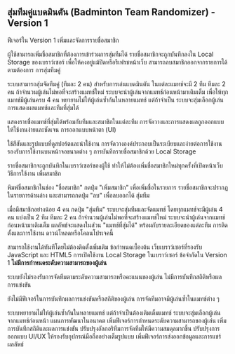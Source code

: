 **สุ่มทีมคู่แบดมินตัน (Badminton Team Randomizer) - Version 1**
---
ฟีเจอร์ใน Version 1
เพิ่มและจัดการรายชื่อสมาชิก

ผู้ใช้สามารถเพิ่มชื่อสมาชิกที่ต้องการเข้าร่วมการสุ่มทีมได้
รายชื่อสมาชิกจะถูกบันทึกลงใน Local Storage ของเบราว์เซอร์ เพื่อให้คงอยู่แม้ปิดหรือรีเฟรชหน้าเว็บ
สามารถลบสมาชิกออกจากรายการได้ตามต้องการ
การสุ่มทีมคู่

ระบบสามารถสุ่มจัดทีมคู่ (ทีมละ 2 คน) สำหรับการเล่นแบดมินตัน
ในแต่ละแมทช์จะมี 2 ทีม ทีมละ 2 คน
ถ้าจำนวนผู้เล่นไม่พอที่จะสร้างแมทช์ใหม่ ระบบจะนำผู้เล่นจากแมทช์ก่อนหน้ามาเติมเต็ม เพื่อให้ทุกแมทช์มีผู้เล่นครบ 4 คน
พยายามไม่ให้ผู้เล่นซ้ำกันในหลายแมทช์ แต่ถ้าจำเป็น ระบบจะสุ่มเลือกผู้เล่น
การแสดงผลแมทช์และทีมที่สุ่มได้

แสดงรายชื่อแมทช์ที่สุ่มได้พร้อมกับทีมและสมาชิกในแต่ละทีม
การจัดวางและการแสดงผลถูกออกแบบให้ใช้งานง่ายและชัดเจน
การออกแบบหน้าตา (UI)

ใช้สีสันและรูปแบบที่ดูสปอร์ตและน่าใช้งาน
การจัดวางองค์ประกอบเป็นระเบียบและง่ายต่อการใช้งาน
รองรับการใช้งานบนหน้าจอขนาดต่าง ๆ
การบันทึกรายชื่อสมาชิกด้วย Local Storage

รายชื่อสมาชิกจะถูกบันทึกในเบราว์เซอร์ของผู้ใช้ ทำให้ไม่ต้องเพิ่มชื่อสมาชิกใหม่ทุกครั้งที่เปิดหน้าเว็บ
วิธีการใช้งาน
เพิ่มสมาชิก

พิมพ์ชื่อสมาชิกในช่อง "ชื่อสมาชิก"
กดปุ่ม "เพิ่มสมาชิก" เพื่อเพิ่มชื่อในรายการ
รายชื่อสมาชิกจะปรากฏในรายการด้านล่าง และสามารถกดปุ่ม "ลบ" เพื่อลบออกได้
สุ่มทีม

เมื่อมีสมาชิกอย่างน้อย 4 คน กดปุ่ม "สุ่มทีม"
ระบบจะสุ่มทีมและจัดแมทช์ โดยทุกแมทช์จะมีผู้เล่น 4 คน แบ่งเป็น 2 ทีม ทีมละ 2 คน
ถ้าจำนวนผู้เล่นไม่พอที่จะสร้างแมทช์ใหม่ ระบบจะนำผู้เล่นจากแมทช์ก่อนหน้ามาเติมเต็ม
ผลลัพธ์จะแสดงในส่วน "แมทช์ที่สุ่มได้" พร้อมกับรายละเอียดของแต่ละทีม
การติดตั้งและการใช้งาน
ดาวน์โหลดหรือโคลนโปรเจคนี้


สามารถใช้งานได้ทันทีโดยไม่ต้องติดตั้งเพิ่มเติม
ข้อกำหนดเบื้องต้น
เว็บเบราว์เซอร์ที่รองรับ JavaScript และ HTML5
การเปิดใช้งาน Local Storage ในเบราว์เซอร์
ข้อจำกัดใน Version 1
**ไม่มีการกำหนดระดับความสามารถของผู้เล่น**

ระบบยังไม่รองรับการจัดทีมตามระดับความสามารถหรือคะแนนของผู้เล่น
ไม่มีการบันทึกสถิติหรือผลการแข่งขัน

ยังไม่มีฟีเจอร์ในการบันทึกผลการแข่งขันหรือสถิติของผู้เล่น
การจัดทีมอาจมีผู้เล่นซ้ำในแมทช์ต่าง ๆ

ระบบพยายามไม่ให้ผู้เล่นซ้ำกันในหลายแมทช์ แต่ถ้าจำเป็นต้องเติมเต็มแมทช์ ระบบจะสุ่มเลือกผู้เล่นจากแมทช์ก่อนหน้า
แผนการพัฒนาในอนาคต
เพิ่มฟีเจอร์การกำหนดระดับความสามารถของผู้เล่น
เพิ่มการบันทึกสถิติและผลการแข่งขัน
ปรับปรุงอัลกอริทึมการจัดทีมให้มีความสมดุลมากขึ้น
ปรับปรุงการออกแบบ UI/UX ให้รองรับอุปกรณ์มือถืออย่างเต็มรูปแบบ
เพิ่มฟีเจอร์การส่งออกข้อมูลและการแชร์ผลลัพธ์
